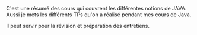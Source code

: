 C'est une résumé des cours qui couvrent les différentes notions de JAVA.
Aussi je mets les différents TPs qu'on a réalisé pendant mes cours de Java.

Il peut servir pour la révision et préparation des entretiens.
